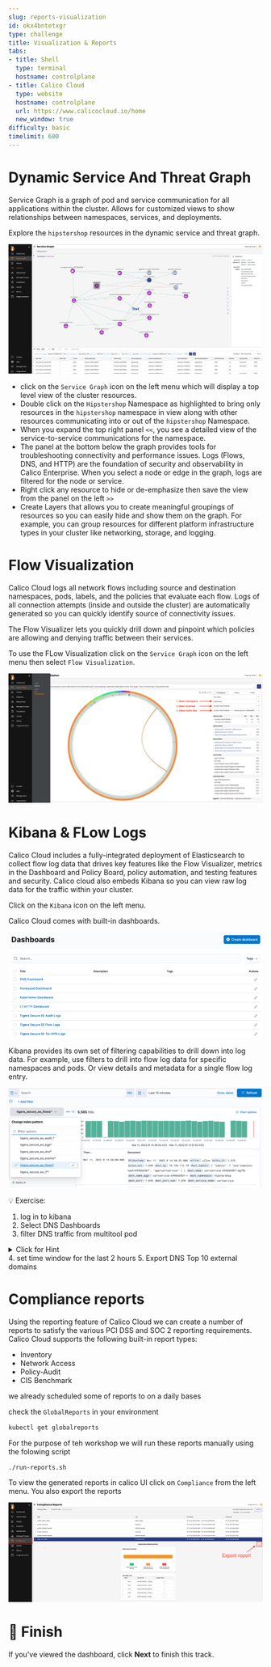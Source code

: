 ```yaml
---
slug: reports-visualization
id: okx4bntetxgr
type: challenge
title: Visualization & Reports
tabs:
- title: Shell
  type: terminal
  hostname: controlplane
- title: Calico Cloud
  type: website
  hostname: controlplane
  url: https://www.calicocloud.io/home
  new_window: true
difficulty: basic
timelimit: 600
---
```


Dynamic Service And Threat Graph
===============

Service Graph is a graph of pod and service communication for all applications within the cluster. Allows for customized views to show relationships between namespaces, services, and deployments.

Explore the `hipstershop` resources in the dynamic service and threat graph. 

![Image Description](../assets/Dynamic-service-and-threat-graph.png)

- click on the `Service Graph` icon on the left menu which will display a top level view of the cluster resources.
- Double click on the `Hipstershop` Namespace as highlighted to bring only resources in the `hipstershop` namespace in view along with other resources communicating into or out of the `hipstershop` Namespace.
- When you expand the top right panel `<<`, you see a detailed view of the service-to-service communications for the namespace.
- The panel at the bottom below the graph provides tools for troubleshooting connectivity and performance issues. Logs (Flows, DNS, and HTTP) are the foundation of security and observability in Calico Enterprise. When you select a node or edge in the graph, logs are filtered for the node or service.
- Right click any resource to hide or de-emphasize then save the view from the panel on the left `>>`
- Create Layers that allows you to create meaningful groupings of resources so you can easily hide and show them on the graph. For example, you can group resources for different platform infrastructure types in your cluster like networking, storage, and logging.

Flow Visualization
===============

Calico Cloud logs all network flows including source and destination namespaces, pods, labels, and the policies that evaluate each flow. Logs of all connection attempts (inside and outside the cluster) are automatically generated so you can quickly identify source of connectivity issues.

The Flow Visualizer lets you quickly drill down and pinpoint which policies are allowing and denying traffic between their services.

To use the FLow Visualization click on the `Service Graph` icon on the left menu then select `Flow Visualization`.

![Image Description](../assets/Flow-Visualization.png)

Kibana & FLow Logs
===============

Calico Cloud includes a fully-integrated deployment of Elasticsearch to collect flow log data that drives key features like the Flow Visualizer, metrics in the Dashboard and Policy Board, policy automation, and testing features and security. Calico cloud also embeds Kibana so you can view raw log data for the traffic within your cluster.

Click on the `Kibana` icon on the left menu.

Calico Cloud comes with built-in dashboards.

![Image Description](../assets/kibana-dashboards.png)


Kibana provides its own set of filtering capabilities to drill down into log data. For example, use filters to drill into flow log data for specific namespaces and pods. Or view details and metadata for a single flow log entry.

![Image Description](../assets/kibana_filtering.png)

💡 Exercise:

1. log in to kibana
2. Select DNS Dashboards
3. filter DNS traffic from multitool pod 
<details><summary>Click for Hint</summary>
  <pre>add filter `client_name_aggr` is `multitoo`</pre>
</details>
4. set time window for the last 2 hours
5. Export DNS Top 10 external domains 


Compliance reports
===============

Using the reporting feature of Calico Cloud we can create a number of reports to satisfy the various PCI DSS and SOC 2 reporting requirements.
Calico Cloud supports the following built-in report types:

- Inventory
- Network Access
- Policy-Audit
- CIS Benchmark

we already scheduled some of reports to on a daily bases

check the `GlobalReports` in your environment

```bash
kubectl get globalreports
``` 

For the purpose of teh workshop we will run these reports manually using the folowing script

```bash
./run-reports.sh
```

To view the generated reports in calico UI click on `Compliance` from the left menu. You also export the reports


![Image Description](../assets/reports.png)

🏁 Finish
=========

If you've viewed the dashboard, click **Next** to finish this track.

